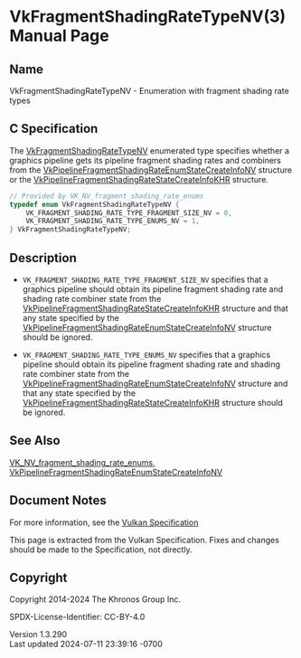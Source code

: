 # VkFragmentShadingRateTypeNV(3) Manual Page

## Name

VkFragmentShadingRateTypeNV - Enumeration with fragment shading rate
types



## <a href="#_c_specification" class="anchor"></a>C Specification

The [VkFragmentShadingRateTypeNV](https://registry.khronos.org/vulkan/specs/1.3-extensions/man/html/VkFragmentShadingRateTypeNV.html)
enumerated type specifies whether a graphics pipeline gets its pipeline
fragment shading rates and combiners from the
[VkPipelineFragmentShadingRateEnumStateCreateInfoNV](https://registry.khronos.org/vulkan/specs/1.3-extensions/man/html/VkPipelineFragmentShadingRateEnumStateCreateInfoNV.html)
structure or the
[VkPipelineFragmentShadingRateStateCreateInfoKHR](https://registry.khronos.org/vulkan/specs/1.3-extensions/man/html/VkPipelineFragmentShadingRateStateCreateInfoKHR.html)
structure.

``` c
// Provided by VK_NV_fragment_shading_rate_enums
typedef enum VkFragmentShadingRateTypeNV {
    VK_FRAGMENT_SHADING_RATE_TYPE_FRAGMENT_SIZE_NV = 0,
    VK_FRAGMENT_SHADING_RATE_TYPE_ENUMS_NV = 1,
} VkFragmentShadingRateTypeNV;
```

## <a href="#_description" class="anchor"></a>Description

- `VK_FRAGMENT_SHADING_RATE_TYPE_FRAGMENT_SIZE_NV` specifies that a
  graphics pipeline should obtain its pipeline fragment shading rate and
  shading rate combiner state from the
  [VkPipelineFragmentShadingRateStateCreateInfoKHR](https://registry.khronos.org/vulkan/specs/1.3-extensions/man/html/VkPipelineFragmentShadingRateStateCreateInfoKHR.html)
  structure and that any state specified by the
  [VkPipelineFragmentShadingRateEnumStateCreateInfoNV](https://registry.khronos.org/vulkan/specs/1.3-extensions/man/html/VkPipelineFragmentShadingRateEnumStateCreateInfoNV.html)
  structure should be ignored.

- `VK_FRAGMENT_SHADING_RATE_TYPE_ENUMS_NV` specifies that a graphics
  pipeline should obtain its pipeline fragment shading rate and shading
  rate combiner state from the
  [VkPipelineFragmentShadingRateEnumStateCreateInfoNV](https://registry.khronos.org/vulkan/specs/1.3-extensions/man/html/VkPipelineFragmentShadingRateEnumStateCreateInfoNV.html)
  structure and that any state specified by the
  [VkPipelineFragmentShadingRateStateCreateInfoKHR](https://registry.khronos.org/vulkan/specs/1.3-extensions/man/html/VkPipelineFragmentShadingRateStateCreateInfoKHR.html)
  structure should be ignored.

## <a href="#_see_also" class="anchor"></a>See Also

[VK_NV_fragment_shading_rate_enums](https://registry.khronos.org/vulkan/specs/1.3-extensions/man/html/VK_NV_fragment_shading_rate_enums.html),
[VkPipelineFragmentShadingRateEnumStateCreateInfoNV](https://registry.khronos.org/vulkan/specs/1.3-extensions/man/html/VkPipelineFragmentShadingRateEnumStateCreateInfoNV.html)

## <a href="#_document_notes" class="anchor"></a>Document Notes

For more information, see the <a
href="https://registry.khronos.org/vulkan/specs/1.3-extensions/html/vkspec.html#VkFragmentShadingRateTypeNV"
target="_blank" rel="noopener">Vulkan Specification</a>

This page is extracted from the Vulkan Specification. Fixes and changes
should be made to the Specification, not directly.

## <a href="#_copyright" class="anchor"></a>Copyright

Copyright 2014-2024 The Khronos Group Inc.

SPDX-License-Identifier: CC-BY-4.0

Version 1.3.290  
Last updated 2024-07-11 23:39:16 -0700
